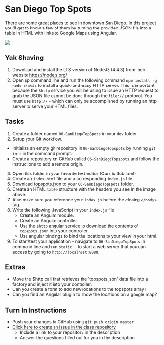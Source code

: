 # San Diego Top Spots

There are some great places to see in downtown San Diego. In this project you'll get to know a few of them by turning the provided JSON file into a table in HTML with links to Google Maps using Angular.

<img src="http://i.imgur.com/4UU4Ye4.png" />

## Yak Shaving
1. Download and install the LTS version of NodeJS (4.4.3) from their website https://nodejs.org/
2. Open up command line and run the following command `npm install -g node-static` to install a quick-and-easy HTTP server. This is important because the `$http` service you will be using to issue an HTTP request to grab the JSON file cannot be done through the `file://` protocol. You must use `http://` - which can only be accomplished by running an http server to serve your HTML files.

## Tasks
1. Create a folder named `06-SanDiegoTopSpots` in your `dev` folder.
2. Setup your Git workflow.
  - Initialize an empty git repository in `06-SanDiegoTopspots` by running `git init` in the command prompt.
  - Create a repository on GitHub called `06-SanDiegoTopspots` and follow the instructions to add a remote origin.
3. Open this folder in your favorite text editor (Ours is Sublime!)
4. Create an `index.html` file and a corresponding `index.js` file.
5. Download [topspots.json]("https://github.com/OriginCodeAcademy/2016-SC-SummerCohort/tree/master/Projects/Week%201/05-SanDiegoTopSpots/topspots.json") to your `06-SanDiegoTopspots` folder.
6. Create an HTML `table` structure with the headers you see in the image above.
7. Also make sure you reference your `index.js` before the closing `</body>` tag.
8. Write the following JavaScript in your `index.js` file
	- Create an Angular module.
	- Create an Angular controller.
	- Use the `$http` angular service to download the contents of `topspots.json` into your controller.
	- Use angular bindings to bind the locations to your view in your html.
9. To start/test your application - navigate to `06-SanDiegoTopSpots` in command line and run `static .` to start a web server that you can access by going to `http://localhost:8080`.

## Extras
- Move the $http call that retrieves the 'topspots.json' data file into a factory and inject it into your controller.
- Can you create a form to add new locations to the topspots array?
- Can you find an Angular plugin to show the locations on a google map?

## Turn In Instructions
* Push your changes to GitHub using `git push origin master`
* [Click here to create an issue in the class repository](https://www.github.com/OriginCodeAcademy/2016-SC-SummerCohort/issues/new?title=06-SanDiegoTopSpots&body=1.%20Where%20can%20I%20find%20your%20repository%3F%20(Paste%20the%20url%20of%20your%20repository%20below)%0A%0A2.%20What%20did%20you%20enjoy%20most%20about%20this%20project%3F%0A%0A3.%20What%20was%20the%20toughest%20part%3F%0A%0A)
    * Include a link to your repository in the description
    * Answer the questions filled out for you in the description